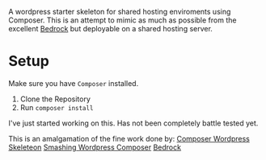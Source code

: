 A wordpress starter skeleton for shared hosting enviroments using Composer. This is an attempt to mimic as much as possible from the excellent [Bedrock](https://github.com/roots/bedrock) but deployable on a shared hosting server.

# Setup

Make sure you have `Composer` installed.

1. Clone the Repository
2. Run `composer install`

I've just started working on this. Has not been completely battle tested yet.

This is an amalgamation of the fine work done by:
[Composer Wordpress Skeleteon](https://github.com/ADARTA/Composer-Wordpress-Skeleton)
[Smashing Wordpress Composer](https://github.com/getdave/smashingmag-wordpress-composer)
[Bedrock](https://github.com/roots/bedrock)